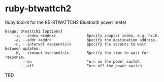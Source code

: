 # ruby-btwattch2
Ruby toolkit for the RS-BTWATTCH2 Bluetooth power meter

```
Usage: btwattch2 [options]
    -i, --index <index>              Specify adapter index, e.g. hci0.
    -a, --addr <addr>                Specify the destination address.
    -n, --interval <second(s)>       Specify the seconds to wait between updates.
    -W, --timeout <second(s)>        Specify the time to wait for response.
        --on                         Turn on the power switch
        --off                        Turn off the power switch
```
TBD
